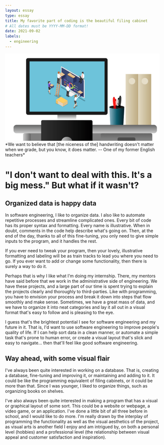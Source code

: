 ```yaml
---
layout: essay
type: essay
title: My favorite part of coding is the beautiful filing cabinet
# All dates must be YYYY-MM-DD format!
date: 2021-09-02
labels:
  - engineering
---
```


<img class="ui left spaced image" src="../images/beautiful-filing-cabinet.png"> 
*We want to believe that [the niceness of the] handwriting doesn't matter when we grade, but you know, it does matter. 
-- One of my former English teachers*

# "I don't want to deal with this. It's a big mess." But what if it wasn't?

## Organized data is happy data
In software engineering, I like to organize data. I also like to automate repetitive processes and streamline complicated ones. Every bit of code has its proper syntax and formatting. Every name is illustrative. When in doubt, comments in the code help describe what's going on. Then, at the end of the day, thanks to all of this fine-tuning, you only need to give simple inputs to the program, and it handles the rest. 

If you ever need to tweak your program, then your lovely, illustrative formatting and labeling will be as train tracks to lead you where you need to go. 
If you ever want to add or change some functionality, then there is surely a way to do it. 

Perhaps that is why I like what I'm doing my internship. There, my mentors have said before that we work in the administrative side of engineering. We have these projects, and a large part of our time is spent trying to explain the projects clearly and thoroughly to third-parties. Like with programming, you have to envision your process and break it down into steps that flow smoothly and make sense. Sometimes, we have a great mass of data, and we have to organize it into neat categories and lay it all out in a visual format that's easy to follow and is pleasing to the eye.

I guess that's the brightest potential I see for software engineering and my future in it. That is, I'd want to use software engineering to improve people's quality of life. If I can help sort data in a clean manner, or automate a simple task that's prone to human error, or create a visual layout that's slick and easy to navigate... then that'll feel like good software engineering.

## Way ahead, with some visual flair
I've always been quite interested in working on a database. That is, creating a database, fine-tuning and improving it, or maintaining and adding to it. It could be like the programming equivalent of filing cabinets, or it could be more than that. Since I was younger, I liked to organize things, such as organizing books on shelves.

I've also always been quite interested in making a program that has a visual or graphical layout of some sort. This could be a website or webpage, a video game, or an application. I've done a little bit of all three before in school, and I would like to do more. I'm really drawn by the interplay of programming the functionality as well as the visual aesthetics of the project, as visual arts is another field I enjoy and am intrigued by, on both a personal level (hobbies) and a professional level (the relationship between visual appeal and customer satisfaction and inspiration).
